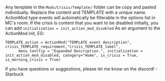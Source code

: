 Any template in the `Mods/Crisis/Template/` folder can be copy and pasted individually. Replace the content and TEMPLATE with a unique name.
ActionMod type events will automatically be filterable in the options list in MC's room.
If the crisis is content that you want to be disabled initially, you can add
`initialization = init_action_mod_disabled`
As an argument to the ActionMod init, EG:

```
TEMPLATE_action = ActionMod("TEMPLATE event description", crisis_TEMPLATE_requirement,"crisis_TEMPLATE_label",
      menu_tooltip = "Expanded Description.", initialization = init_action_mod_disabled, category="Home", is_crisis = True, is_morning_crisis = True)
```

If you have questions or suggestions, please let me know on the discord! -Starbuck
